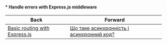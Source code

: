 #### * Handle errors with Express.js middleware



| Back | Forward |
|---|---|
| [Basic routing with Express.js](/ua/junior/expressjs/basic-routing-in-expressjs.md)  | [Що таке асинхронність і асинхронний код?](/ua/junior/javascript/what-is-asynchronicity-and-asynchronous-code.md) |